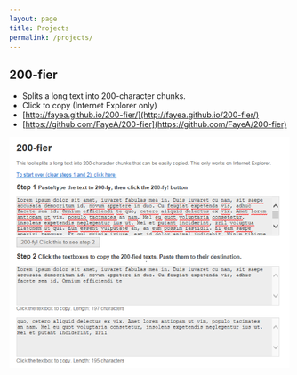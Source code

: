 ```yaml
---
layout: page
title: Projects
permalink: /projects/
---
```


## 200-fier

 - Splits a long text into 200-character chunks.
 - Click to copy (Internet Explorer only)
 - [http://fayea.github.io/200-fier/](http://fayea.github.io/200-fier/)
 - [https://github.com/FayeA/200-fier](https://github.com/FayeA/200-fier)

![200-fier screenshot](/images/200-fier-screenshot.png)